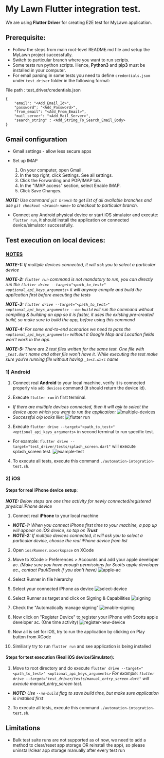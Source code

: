 # **My Lawn Flutter integration test.**
We are using **Flutter Driver** for creating E2E test for MyLawn application. 

## **Prerequisite:**
* Follow the steps from main root-level README.md file and setup the MyLawn project successfully.
* Switch to particular branch where you want to run scripts.
* Some tests run python scripts. Hence, **Python3** and **pip3** must be installed in your computer.
* For email parsing in some tests you need to define `credentials.json` under `test_driver` folder in the following format:

File path : test_driver/credentials.json

```
{
    "email": "<Add_Email_Id>",
    "password": "<Add_Password>",
    "from_email": "<Add_From_Email>",
    "mail_server": "<Add_Mail_Server>",
    "search_string" : <Add_String_To_Search_Email_Body>
}
```

## Gmail configuration
*  Gmail settings - allow less secure apps

* Set up IMAP
    1. On your computer, open Gmail.
    2. In the top right, click Settings. See all settings.
    3. Click the Forwarding and POP/IMAP tab.
    4. In the "IMAP access" section, select Enable IMAP.
    5. Click Save Changes.



_**NOTE:** Use command `git branch` to get list of all available branches and use `git checkout <branch-name>` to checkout to particular branch._
* Connect any Android physical device or start iOS simulator and execute: `flutter run`, it should install the application on connected device/simulator successfully.

## **Test execution on local devices:**
### <u>NOTES</u>
_**NOTE-1:** If multiple devices connected, it will ask you to select a particular device_

_**NOTE-2:** `flutter run` command is not mandatory to run, you can directly run the `flutter drive --target="<path_to_test>" <optional_api_keys_arguments>` it will anyway compile and build the application first before executing the tests_

_**NOTE-3:** `flutter drive --target="<path_to_test>" <optional_api_keys_arguments> --no-build` will run the command without compiling & building an app so it is faster, it uses the existing pre-created build, so make sure to build the app, before using this command_ 

_**NOTE-4:**  For some end-to-end scenarios we need to pass the `<optional_api_keys_arguments>` without it Google Map and Location fields won't work in the app._

_**NOTE-5:** There are 2 test files written for the same test. One file with `_test.dart` name and other file won't have it. While executing the test make sure you're running file without having `_test.dart` name_

### 1) Android
1) Connect real **Android** to your local machine, verify it is connected properly via `adb devices` command (it should return the device id).

2) Execute `flutter run` in first terminal. 
- _If there are multiple devices connected, then it will ask to select the device upon which you want to run the application:_
![multiple-devices](https://drive.google.com/uc?export=view&id=1K7Gtg7-hJFATOFE7yCUvgjWXthpo8-pT)
- _Successful o/p looks like:_
![flutter run](https://drive.google.com/uc?export=view&id=1mpmaKiGN6S3WAkpIlfPV2kS87UAhCd-K)

3) Execute `flutter drive --target="<path_to_test>" <optional_api_keys_arguments>` in second terminal to run specific test.
- For example: `flutter drive --target="test_driver/tests/splash_screen.dart"` will execute splash_screen test.
![example-test](https://drive.google.com/uc?export=view&id=1wYwuLp9EEzEd-oCWGwnIF0ySCQCG5wnj)

4) To execute all tests, execute this command `./automation-integration-test.sh`.

### 2) iOS
#### Steps for real iPhone device setup:
_**NOTE:** Below steps are one time activity for newly connected/registered physical iPhone device_ 
1) Connect real **iPhone** to your local machine
- _**NOTE-1:** When you connect iPhone first time to your machine, a pop up will appear on iOS device, so tap on **Trust**_ 
- _**NOTE-2:** If multiple devices connected, it will ask you to select a particular device, choose the real iPhone device from list_ 

2) Open `ios/Runner.xcworkspace` on XCode

3) Move to XCode > Preferences > Accounts and add your apple developer ac. _(Make sure you have enough permissions for Scotts apple developer ac., contact Paul/Derek if you don't have)_
![apple-ac](https://drive.google.com/uc?export=view&id=1vulWNAQhm-EghP_KmtwompWNwfyUheVd)

4) Select Runner in file hierarchy

5) Select your connected iPhone as device
![select-device](https://drive.google.com/uc?export=view&id=1H7WSoumqu1PXZm-KvvAYGvqwYrcvuGUh)

6) Select Runner as target and click on Signing & Capabilities
![signing](https://drive.google.com/uc?export=view&id=1I79e6drOJhWQWt6dfGgzpFgf3smc1ivd)

7) Check the "Automatically manage signing"  ![enable-signing](https://drive.google.com/uc?export=view&id=1vTU_b_J6_CLlVGEucvNn0jJM8u09k_WX)

8) Now click on "Register Device" to register your iPhone with Scotts apple developer ac. (One time activity)
![register-new-device](https://drive.google.com/uc?export=view&id=1UXIs-KYb6_XoENu3kCnKIurQq6a9roJs)

9) Now all is set for iOS, try to run the application by clicking on Play button from XCode 

10) Similiarly try to run `flutter run` and see application is being installed

#### Steps for test execution (Real iOS device/Simulator):
1) Move to root directory and do execute `flutter drive --target="<path_to_test>" <optional_api_keys_arguments>` 
_For example: `flutter drive --target="test_driver/tests/manual_entry_screen.dart"` will execute manual_entry_screen test._
- _**NOTE:** Use `--no-build` flag to save build time, but make sure application is installed first_

2) To execute all tests, execute this command `./automation-integration-test.sh`.


## Limitations
- Bulk test suite runs are not supported as of now, we need to add a method to clear/reset app storage OR reinstall the app), so please uninstall/clear app storage manually after every test run

